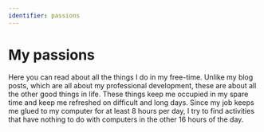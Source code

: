 ```yaml
---
identifier: passions
---
```


# My passions

Here you can read about all the things I do in my free-time. 
Unlike my blog posts, which are all about my professional development, 
these are about all the other good things in life. These things keep me 
occupied in my spare time and keep me refreshed on difficult and long days. 
Since my job keeps me glued to my computer for at least 8 hours per day, 
I try to find activities that have nothing to do with computers in the other 
16 hours of the day.
